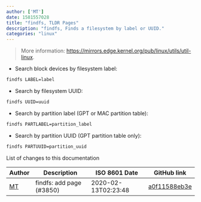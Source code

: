 ```yaml
---
author: ['MT']
date: 1581557028
title: "findfs, TLDR Pages"
description: "findfs, Finds a filesystem by label or UUID."
categories: "linux"
---
```

> More information: <https://mirrors.edge.kernel.org/pub/linux/utils/util-linux>.

- Search block devices by filesystem label:

```bash
findfs LABEL=label
```

- Search by filesystem UUID:

```bash
findfs UUID=uuid
```

- Search by partition label (GPT or MAC partition table):

```bash
findfs PARTLABEL=partition_label
```

- Search by partition UUID (GPT partition table only):

```bash
findfs PARTUUID=partition_uuid
```
List of changes to this documentation


Author | Description | ISO 8601 Date | GitHub link
------|-----|-----|-----
[MT](mailto:59728838+mt-empty@users.noreply.github.com) | findfs: add page (#3850) | 2020-02-13T02:23:48 | [a0f11588eb3e](https://github.com/tldr-pages/tldr/commit/a0f11588eb3e2bc9b634f4fd7822078e2c97f48d)

